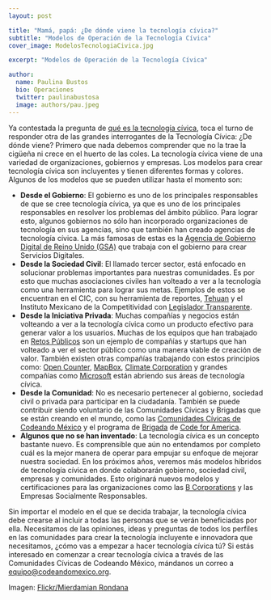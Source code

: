 ```yaml
---
layout: post

title: "Mamá, papá: ¿De dónde viene la tecnología cívica?"
subtitle: "Modelos de Operación de la Tecnología Cívica"
cover_image: ModelosTecnologiaCivica.jpg

excerpt: "Modelos de Operación de la Tecnología Cívica"

author:
  name: Paulina Bustos
  bio: Operaciones
  twitter: paulinabustosa
  image: authors/pau.jpeg
---
```


Ya contestada la pregunta de [qué es la tecnología cívica](http://blog.codeandomexico.org/2015/01/19/tecnologia-civica/), toca el turno de responder otra de las grandes interrogantes de la Tecnología Cívica: ¿De dónde viene? Primero que nada debemos comprender que no la trae la cigüeña ni crece en el huerto de las coles. La tecnología cívica viene de una variedad de organizaciones, gobiernos y empresas. Los modelos para crear tecnología cívica son incluyentes y tienen diferentes formas y colores. Algunos de los modelos que se pueden utilizar hasta el momento son: 

* **Desde el Gobierno**: El gobierno es uno de los principales responsables de que se cree  tecnología cívica, ya que es uno de los principales responsables en resolver los problemas del ámbito público. Para lograr esto, algunos gobiernos no sólo han incorporado organizaciones de tecnología en sus agencias, sino que también  han creado agencias de tecnología cívica. La más famosas de estas es la [Agencia de Gobierno Digital de Reino Unido (GSA)](https://www.gov.uk/government/organisations/government-digital-service) que trabaja con el gobierno para crear Servicios Digitales. 
* **Desde la Sociedad Civil**: El llamado tercer sector, está enfocado en solucionar problemas importantes para nuestras comunidades. Es por esto que muchas asociaciones civiles han volteado a ver a la tecnología como una herramienta para lograr sus metas. Ejemplos de estos se encuentran en el CIC, con su herramienta de reportes, [Tehuan](http://www.cic.mx/tehuan-beta/) y el Instituto Mexicano de la Competitividad con [Legislador Transparente](http://legisladortransparente.mx/). 
* **Desde la Iniciativa Privada**: Muchas compañías y negocios están volteando a ver a la tecnología cívica como un producto efectivo para generar valor a los usuarios. Muchas de los equipos que han trabajado en [Retos Públicos](http://retos.datos.gob.mx/) son un ejemplo de compañías y startups que han volteado a ver el sector público como una manera viable de creación de valor. También existen otras compañías trabajando con estos principios como: [Open Counter](https://opencounter.us/), [MapBox](https://www.mapbox.com/), [Climate Corporation](http://www.climate.com/) y grandes compañías como [Microsoft](http://microsoftnewyork.com/category/civic-tech/) están abriendo sus áreas de tecnología cívica.  
* **Desde la Comunidad**: No es necesario pertenecer al gobierno, sociedad civil o privada para participar en la ciudadanía. También se puede contribuir siendo voluntario de las Comunidades Cívicas y Brigadas que se están creando en el mundo, como las [Comunidades Cívicas de Codeando México](https://www.fayerwayer.com/2015/02/regresan-las-comunidades-civicas-de-codeando-mexico/?utm_content=buffer8686a&utm_medium=social&utm_source=twitter.com&utm_campaign=buffer) y el programa de [Brigada](http://www.codeforamerica.org/brigade/)  de [Code for America](http://www.codeforamerica.org/).
* **Algunos que no se han inventado**: La tecnología cívica es un concepto bastante nuevo. Es comprensible que aún no entendamos por completo cuál es la mejor manera de operar para empujar su enfoque de mejorar nuestra sociedad. En los próximos años, veremos más modelos híbridos de tecnología cívica en donde colaborarán gobierno, sociedad civil, empresas y comunidades. Esto originará nuevos modelos y certificaciones para las organizaciones como las [B Corporations](http://www.bcorporation.net/) y las Empresas Socialmente Responsables.

Sin importar el modelo en el que se decida trabajar, la tecnología cívica debe crearse al incluir a todas las personas que se verán beneficiadas por ella. Necesitamos de las opiniones, ideas y preguntas de todos los perfiles en las comunidades para crear la tecnología incluyente e innovadora que necesitamos, ¿cómo vas a empezar a hacer tecnología cívica tú? Si estás interesado en comenzar a crear tecnología cívica a través de las Comunidades Cívicas de Codeando México, mándanos un correo a equipo@codeandomexico.org.

Imagen: [Flickr/Mierdamian Rondana](https://www.flickr.com/photos/larebeliondelostornillos/2488080179/in/photolist-4MS4y8-rkSYN-dq6CDR-gGBGo-5RkU57-bZkpPy-4JNv2L-9C73HY-L1Rt3-5VLBHi-5VLBsa-nNvGay-7pH5Z2-a1if7L-a1ieSJ-rkSYH-8JMgBJ-8JMgxN-7BzFEx-rkSYF-4deVGV-esNmSq-4deVs6-5FyTkm-7sYEUd-7HPFk2-ehqpzF-mQQdFS-mM6bVk-mGvu8u-hVNRoV-mnAF66-4ooz9Y-42X7Ri-c9TwW-opK3AY-91mjYL-8sAHCa-oEKfU8-9GZHWo-7CasVF-8TWW9-7mUxSP-8MR6i9-DSXE7-4Jw3qh-z4VZE-DSXEc-DSXE3-HsoAQ)



